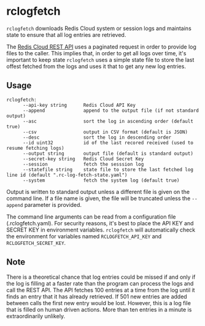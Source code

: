 # rclogfetch

`rclogfetch` downloads Redis Cloud system or session logs and maintains state to ensure that all log entries are retrieved.

The [Redis Cloud REST API](https://redis.io/docs/latest/operate/rc/api/)  uses a paginated request in order to provide log files to the caller. This implies that, in order to get all logs over time, it's important to keep state `rclogfetch` uses a simple state file to store the last offest fetched from the logs and uses it that to get any new log entries. 


## Usage

```
rclogfetch:
      --api-key string      Redis Cloud API Key
      --append              append to the output file (if not standard output)
      --asc                 sort the log in ascending order (default true)
      --csv                 output in CSV format (default is JSON)
      --desc                sort the log in descending order
      --id uint32           id of the last recored received (used to resume fetching logs)
      --output string       output file (default is standard output)
      --secret-key string   Redis Cloud Secret Key
      --session             fetch the sesssion log
      --statefile string    state file to store the last fetched log line id (default ".rc-log-fetch-state.yaml")
      --system              fetch the system log (default true)
```


Output is written to standard output unless a different file is given on the command line. If a file name is given, the file will be truncated unless the `--append` parameter is provided. 

The command line arguments can be read from a configuration file (.rclogfetch.yaml). For security reasons, it's best to place the API KEY and SECRET KEY in environment variables. `rclogfetch` will automatically check the environment for variables named `RCLOGFETCH_API_KEY` and `RCLOGFETCH_SECRET_KEY`.



## Note

There is a theoretical chance that log entries could be missed if and only if the log is filling at a faster rate than the program can process the logs and call the REST API. The API fetches 100 entries at a time from the log until it finds an entry that it has already retrieved. If 501 new entries are added between calls the first new entry would be lost. However, this is a log file that is filled on human driven actions. More than ten entries in a minute is extraordinarily unlikely.
